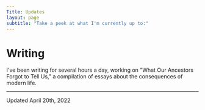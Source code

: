 ```yaml
---
Title: Updates
layout: page
subtitle: "Take a peek at what I'm currently up to:" 
---
```


# Writing

I've been writing for several hours a day, working on "What Our Ancestors Forgot to Tell Us," a compilation of essays about the consequences of modern life.



<hr />

Updated April 20th, 2022